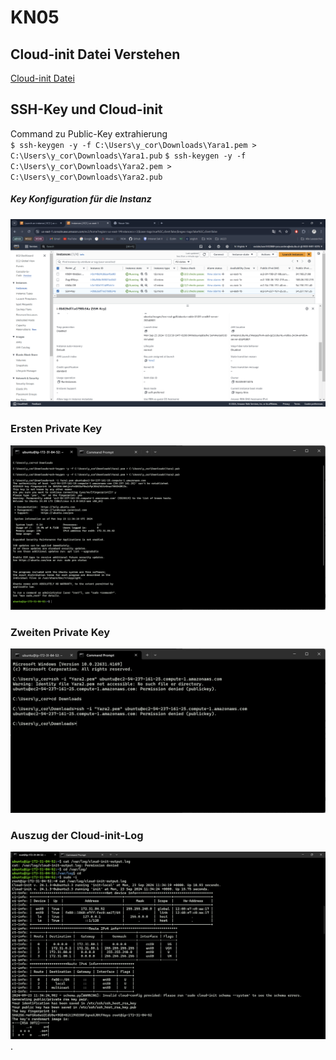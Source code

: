 # KN05

## Cloud-init Datei Verstehen

[Cloud-init Datei](cloud-init.yaml)


## SSH-Key und Cloud-init 

Command zu Public-Key extrahierung 
<br>
`$ ssh-keygen -y -f C:\Users\y_cor\Downloads\Yara1.pem > C:\Users\y_cor\Downloads\Yara1.pub`
`$ ssh-keygen -y -f C:\Users\y_cor\Downloads\Yara2.pem > C:\Users\y_cor\Downloads\Yara2.pub`

##### Key Konfiguration für die Instanz

![](./image_01.png)

### Ersten Private Key

![](./image_02.png)

### Zweiten Private Key

![](./image_03.png)

### Auszug der Cloud-init-Log

![](./image_04.png).
